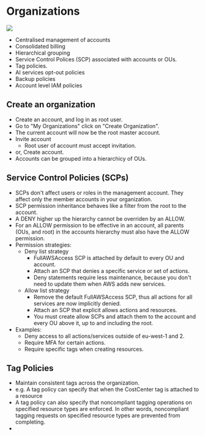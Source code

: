 # Organizations
![](https://docs.aws.amazon.com/organizations/latest/userguide/images/AccountOuDiagram.png)

* Centralised management of accounts
* Consolidated billing
* Hierarchical grouping
* Service Control Polices (SCP) associated with accounts or OUs.
* Tag policies.
* AI services opt-out policies
* Backup policies
* Account level IAM policies

## Create an organization
* Create an account, and log in as root user.
* Go to "My Organizations" click on "Create Organization".
* The current account will now be the root master account.
* Invite account
    * Root user of account must accept invitation.
* or, Create account.
* Accounts can be grouped into a hierarchicy of OUs.

## Service Control Policies (SCPs)
* SCPs don't affect users or roles in the management account. They affect only the member accounts in your organization.
* SCP permission inheritance behaves like a filter from the root to the account. 
* A DENY higher up the hierarchy cannot be overriden by an ALLOW.
* For an ALLOW permission to be effective in an account, all parents (OUs, and root) in the accounts hierarchy must also have the ALLOW permission.
* Permission strategies:
    * Deny list strategy
        * FullAWSAccess SCP is attached by default to every OU and account. 
        * Attach an SCP that denies a specific service or set of actions.
        * Deny statements require less maintenance, because you don't need to update them when AWS adds new services. 
    * Allow list strategy
        * Remove the default FullAWSAccess SCP, thus all actions for all services are now implicitly denied. 
        * Attach an SCP that explicit allows actions and resources.
        * You must create allow SCPs and attach them to the account and every OU above it, up to and including the root.
* Examples:
    * Deny access to all actions/services outside of eu-west-1 and 2.
    * Require MFA for certain actions.
    * Require specific tags when creating resources.

## Tag Policies

* Maintain consistent tags across the organization.
* e.g. A tag policy can specify that when the CostCenter tag is attached to a resource
* A tag policy can also specify that noncompliant tagging operations on specified resource types are enforced. In other words, noncompliant tagging requests on specified resource types are prevented from completing.
* 

